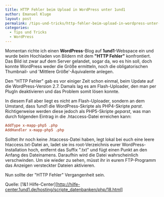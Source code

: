 ```yaml
---
title: HTTP Fehler beim Upload in WordPress unter 1und1
author: Emanuel Kluge
layout: post
permalink: /tips-und-tricks/http-fehler-beim-upload-in-wordpress-unter-1und1/
categories:
  - Tips und Tricks
  - WordPress
---
```


Momentan richte ich einen **WordPress**-Blog auf **1und1**-Webspace ein und wurde beim Hochladen von Bildern mit dem **"HTTP Fehler"** konfrontiert. Das Bild ist zwar auf dem Server gelandet, sogar da, wo es hin soll, doch konnte WordPress weder die Größe ermitteln, noch die obligatorischen Thumbnail- und 'Mittlere Größe'-Äquivalente anlegen.

Den "HTTP Fehler" gab es vor einiger Zeit schon einmal, beim Update auf die WordPress-Version 2.7. Damals lag es am Flash-Uploader, den man per PlugIn deaktivieren und das Problem somit lösen konnte.

In diesem Fall aber liegt es nicht am Flash-Uploader, sondern an dem Umstand, dass 1und1 die WordPress-Skripte als PHP4-Skripte *parst*. Richtigerweise werden diese jedoch als PHP5-Skripte *geparst*, was man durch folgenden Eintrag in die .htaccess-Datei erreichen kann:



```ini
AddType x-mapp-php5 .php
AddHandler x-mapp-php5 .php
```

Solltet ihr noch keine .htaccess-Datei haben, legt lokal bei euch eine leere htaccess.txt-Datei an, ladet sie ins root-Verzeichnis eurer WordPress-Installation hoch, entfernt das Suffix ".txt" und fügt einen Punkt an den Anfang des Dateinamens. Daraufhin wird die Datei wahrscheinlich verschwinden. Um sie wieder zu sehen, müsst ihr in eurem FTP-Programm das Anzeigen versteckter Dateien aktivieren.

Nun sollte der "HTTP Fehler" Vergangenheit sein.

Quelle: [1&1 Hilfe-Center][http://hilfe-center.1und1.de/hosting/scripte_datenbanken/php/18.html]
